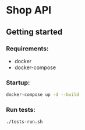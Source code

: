 # Shop API

## Getting started

### Requirements:
- docker
- docker-compose

### Startup:
```bash
docker-compose up -d --build
```

### Run tests:
```bash
./tests-run.sh
```
